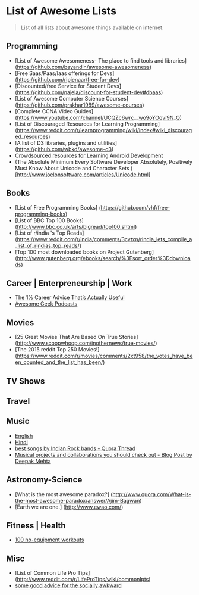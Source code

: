 
List of Awesome Lists
=====

> List of all lists about awesome things available on internet.

Programming
---
  - [List of Awesome Awesomeness- The place to find tools and libraries] (https://github.com/bayandin/awesome-awesomeness)
  - [Free Saas/Paas/Iaas offerings for Devs] (https://github.com/ripienaar/free-for-dev)
  - [Discounted/free Service for Student Devs] (https://github.com/najela/discount-for-student-dev#dbaas)
  - [List of Awesome Computer Science Courses] (https://github.com/prakhar1989/awesome-courses)
  - [Complete CCNA Video Guides] (https://www.youtube.com/channel/UCQZc6wrc__wo9oYOqvi9N_Q)
  - [List of Discouraged Resources for Learning Programming] (https://www.reddit.com/r/learnprogramming/wiki/index#wiki_discouraged_resources)
  - [A list of D3 libraries, plugins and utilities] (https://github.com/wbkd/awesome-d3)
  - [Crowdsourced resources for Learning Android Development](http://guides.codepath.com/android)
  - (The Absolute Minimum Every Software Developer Absolutely, Positively Must Know About Unicode and Character Sets )[http://www.joelonsoftware.com/articles/Unicode.html]

Books
---
  - [List of Free Programming Books] (https://github.com/vhf/free-programming-books)
  - [List of BBC Top 100 Books] (http://www.bbc.co.uk/arts/bigread/top100.shtml)
  - [List of r/india 's Top Reads] (https://www.reddit.com/r/india/comments/3cvtxn/rindia_lets_compile_a_list_of_rindias_top_reads/)
  - [Top 100 most downloaded books on Project Gutenberg] (http://www.gutenberg.org/ebooks/search/%3Fsort_order%3Ddownloads)

Career | Enterpreneurship | Work 
---
  - [The 1% Career Advice That’s Actually Useful](https://medium.com/@dotbits/the-1-career-advice-that-s-actually-useful-dc12dade830b)
  - [Awesome Geek Podcasts](https://github.com/cv/awesome-geek-podcasts)

Movies
---
 - [25 Great Movies That Are Based On True Stories] (http://www.scoopwhoop.com/inothernews/true-movies/)
 - [The 2015 reddit Top 250 Movies!] (https://www.reddit.com/r/movies/comments/2xt958/the_votes_have_been_counted_and_the_list_has_been/)

TV Shows
---

Travel
---

Music
---
 - [English](https://github.com/pratik98/List-of-awesome-lists/blob/master/English-Music)
 - [Hindi](https://github.com/pratik98/List-of-awesome-lists/blob/master/Hindi-Music)
 - [best songs by Indian Rock bands - Quora Thread](https://www.quora.com/What-are-the-best-songs-by-Indian-Rock-bands)
 - [Musical projects and collaborations you should check out - Blog Post by Deepak Mehta](https://deepakmehta.quora.com/Musical-projects-and-collaborations-you-should-check-out)


Astronomy-Science
---
  - [What is the most awesome paradox?] (http://www.quora.com/What-is-the-most-awesome-paradox/answer/Ajim-Bagwan)
  - [Earth we are one.] (http://www.ewao.com/)

Fitness | Health 
---
  - [100 no-equipment workouts](https://www.reddit.com/r/everymanshouldknow/comments/1zjnut/emsk_100_noequipment_workouts/)


Misc
---
  - [List of Common Life Pro Tips] (http://www.reddit.com/r/LifeProTips/wiki/commonlpts)
  - [some good advice for the socially awkward](https://www.reddit.com/r/socialskills/comments/2wmmcn/some_good_advice_for_the_socially_awkward/)
  
  
